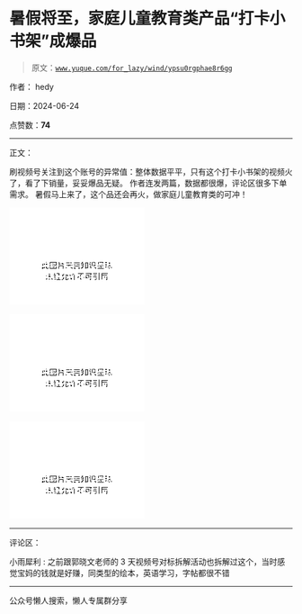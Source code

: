 # 暑假将至，家庭儿童教育类产品“打卡小书架”成爆品

> 原文：[`www.yuque.com/for_lazy/wind/ypsu0rgphae8r6gg`](https://www.yuque.com/for_lazy/wind/ypsu0rgphae8r6gg)

作者： hedy

日期：2024-06-24

点赞数：**74**

* * *

正文：

刷视频号关注到这个账号的异常值：整体数据平平，只有这个打卡小书架的视频火了，看了下销量，妥妥爆品无疑。 作者连发两篇，数据都很爆，评论区很多下单需求。
暑假马上来了，这个品还会再火，做家庭儿童教育类的可冲！

![](img/6df9622643453f53e02527232a35b2fa.png "None")

![](img/801e013d14e3e58a0bd38cf4c89384d2.png "None")

![](img/9a9685a1062ee0f5f73a933a0d5a115e.png "None")

* * *

评论区：

小雨犀利 : 之前跟郭晓文老师的 3 天视频号对标拆解活动也拆解过这个，当时感觉宝妈的钱就是好赚，同类型的绘本，英语学习，字帖都很不错

* * *

公众号懒人搜索，懒人专属群分享